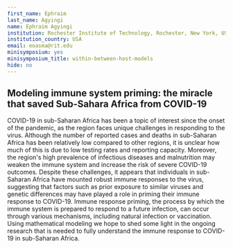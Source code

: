 ```yaml
---
first_name: Ephraim
last_name: Agyingi
name: Ephraim Agyingi
institution: Rochester Institute of Technology, Rochester, New York, USA
institution_country: USA
email: eoasma@rit.edu
minisymposium: yes
minisymposium_title: within-between-host-models
hide: no
---
```


## Modeling immune system priming: the miracle that saved Sub-Sahara Africa from COVID-19

COVID-19 in sub-Saharan Africa has been a topic of interest since the onset of the pandemic, as the region faces unique challenges in responding to the virus. Although the number of reported cases and deaths in sub-Saharan Africa has been relatively low compared to other regions, it is unclear how much of this is due to low testing rates and reporting capacity. Moreover, the region's high prevalence of infectious diseases and malnutrition may weaken the immune system and increase the risk of severe COVID-19 outcomes. Despite these challenges, it appears that individuals in sub-Saharan Africa have mounted robust immune responses to the virus, suggesting that factors such as prior exposure to similar viruses and genetic differences may have played a role in priming their immune response to COVID-19. Immune response priming, the process by which the immune system is prepared to respond to a future infection, can occur through various mechanisms, including natural infection or vaccination. Using mathematical modeling we hope to shed some light in the ongoing research that is needed to fully understand the immune response to COVID-19 in sub-Saharan Africa.


